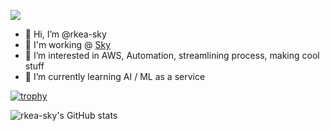 ![](https://komarev.com/ghpvc/?username=rkea-sky)

- 👋 Hi, I’m @rkea-sky
- 🏢 I'm working @ [Sky](https://www.sky.com/)
- 👀 I’m interested in AWS, Automation, streamlining process, making cool stuff
- 🌱 I’m currently learning AI / ML as a service

[![trophy](https://github-profile-trophy.vercel.app/?username=rkea-sky)](https://github.com/rkea-sky/github-profile-trophy)

![rkea-sky's GitHub stats](https://github-readme-stats.vercel.app/api?username=rkea-sky&show_icons=true&theme=dark)

